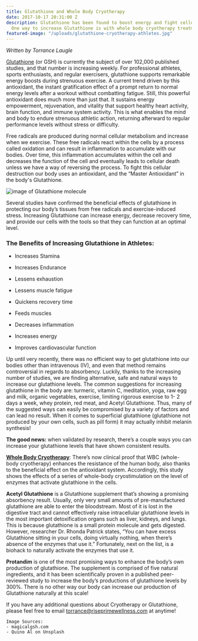```yaml
---
title: Glutathione and Whole Body Cryotherapy
date: 2017-10-17 20:31:00 Z
description: Glutathione has been found to boost energy and fight cellular destruction.
  One way to increase Glutathione is with whole body cryotherapy treatments.
featured-image: "/uploads/glutathione-cryotherapy-athletes.jpg"
---
```


*Written by Torrance Laugle*

[Glutathione](https://en.wikipedia.org/wiki/Glutathione) (or GSH) is currently the subject of over 102,000 published studies, and that number is increasing weekly. For professional athletes, sports enthusiasts, and regular exercisers, glutathione supports remarkable energy boosts during strenuous exercise. A current trend driven by this antioxidant, the instant gratification effect of a prompt return to normal energy levels after a workout without combatting fatigue. Still, this powerful antioxidant does much more than just that. It sustains energy empowerment, rejuvenation, and vitality that support healthy heart activity, brain function, and immune system activity. This is what enables the mind and body to endure strenuous athletic action, returning afterward to regular performance levels without stress or difficulty.

Free radicals are produced during normal cellular metabolism and increase when we exercise. These free radicals react within the cells by a process called oxidation and can result in inflammation to accumulate with our bodies. Over time, this inflammation accumulates within the cell and decreases the function of the cell and eventually leads to cellular death unless we have a way of reversing the process. To fight this cellular destruction our body uses an antioxidant, and the “Master Antioxidant” in the body's Glutathione.

![image of Glutathione molecule](http://magicalgsh.com/wp-content/uploads/2016/05/glutathione-1.jpg "Glutathione is our body's Master Anioxidant")

Several studies have confirmed the beneficial effects of glutathione in protecting our body’s tissues from free radicals and exercise-induced stress. Increasing Glutathione can increase energy, decrease recovery time, and provide our cells with the tools so that they can function at an optimal level.

### The Benefits of Increasing Glutathione in Athletes:

* Increases Stamina

* Increases Endurance

* Lessens exhaustion

* Lessens muscle fatigue

* Quickens recovery time

* Feeds muscles

* Decreases inflammation

* Increases energy

* Improves cardiovascular function

Up until very recently, there was no efficient way to get glutathione into our bodies other than intravenous (IV), and even that method remains controversial in regards to absorbency. Luckily, thanks to the increasing number of studies, we are finding alternative, safe and natural ways to increase our glutathione levels. The common suggestions for increasing glutathione in the body are: turmeric, vitamin C, meditation, yoga, raw egg and milk, organic vegetables, exercise, limiting rigorous exercise to 1- 2 days a week, whey protein, red meat, and Acetyl Glutathione. Thus, many of the suggested ways can easily be compromised by a variety of factors and can lead no result.  When it comes to superficial glutathione (glutathione not produced by your own cells, such as pill form) it may actually inhibit melanin synthesis!

**The good news:** when validated by research, there’s a couple ways you can increase your glutathione levels that have shown consistent results.

**[Whole Body Cryotherapy](/cryotherapy)**: There’s now clinical proof that WBC (whole-body cryotherapy) enhances the resistance of the human body, also thanks to the beneficial effect on the antioxidant system. Accordingly, this study shows the effects of a series of whole-body cryostimulation on the level of enzymes that activate glutathione in the cells.

**Acetyl Glutathione** is a Glutathione supplement that’s showing a promising absorbency result. Usually, only very small amounts of pre-manufactured glutathione are able to enter the bloodstream. Most of it is lost in the digestive tract and cannot effectively raise intracellular glutathione levels in the most important detoxification organs such as liver, kidneys, and lungs. This is because glutathione is a small protein molecule and gets digested. However, researcher Dr. Rhonda Patrick states, “You can have excess Glutathione sitting in your cells, doing virtually nothing, when there’s absence of the enzymes that use it.” Fortunately, next on the list, is a biohack to naturally activate the enzymes that use it.

**Protandim** is one of the most promising ways to enhance the body’s own production of glutathione. The supplement is comprised of five natural ingredients, and it has been scientifically proven in a published peer-reviewed study to increase the body’s productions of glutathione levels by 300%. There is no other way our body can increase our production of Glutathione naturally at this scale!

If you have any additional questions about Cryotherapy or Glutathione, please feel free to email [torrance@riseprimewellness.com](mailto:torrance@riseprimewellness.com) at anytime!

    Image Sources:
    - magicalgsh.com
    - Quino Al on Unsplash
    